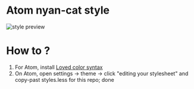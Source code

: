 # Atom nyan-cat style

![style preview](https://i.gyazo.com/60e25afa8e59270f88824cf145fdbf9b.gif "style preview :D")


# How to ?

1) For Atom, install [Loved color syntax](https://atom.io/themes/loved-syntax)
2) On Atom, open settings -> theme -> click "editing your stylesheet" and copy-past styles.less for this repo; done

